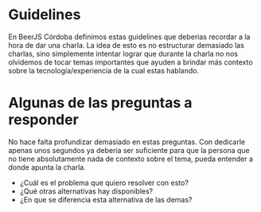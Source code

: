 # Guidelines
En BeerJS Córdoba definimos estas guidelines que deberias recordar a la hora de dar una charla.
La idea de esto es no estructurar demasiado las charlas, sino simplemente intentar lograr que durante la charla no nos olvidemos de tocar temas importantes que ayuden a brindar más contexto sobre la tecnología/experiencia de la cual estas hablando.

# Algunas de las preguntas a responder
No hace falta profundizar demasiado en estas preguntas. Con dedicarle apenas unos segundos ya deberia ser suficiente para que la persona que no tiene absolutamente nada de contexto sobre el tema, pueda entender a donde apunta la charla.

* ¿Cuál es el problema que quiero resolver con esto?
* ¿Qué otras alternativas hay disponibles?
* ¿En que se diferencia esta alternativa de las demas?
